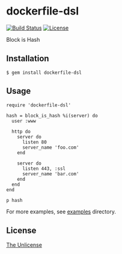 # dockerfile-dsl

[![Build Status](https://travis-ci.org/raviqqe/dockerfile-dsl.svg?branch=master)](https://travis-ci.org/raviqqe/dockerfile-dsl)
[![License](https://img.shields.io/badge/license-unlicense-lightgray.svg)](https://unlicense.org)

Block is Hash

## Installation

```
$ gem install dockerfile-dsl
```

## Usage

```
require 'dockerfile-dsl'

hash = block_is_hash %i(server) do
  user :www

  http do
    server do
      listen 80
      server_name 'foo.com'
    end

    server do
      listen 443, :ssl
      server_name 'bar.com'
    end
  end
end

p hash
```

For more examples, see [examples](examples) directory.

## License

[The Unlicense](https://unlicense.org)
